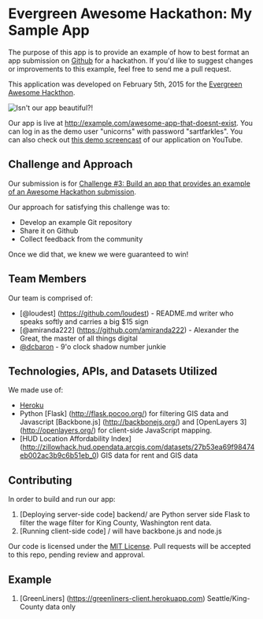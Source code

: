 # Evergreen Awesome Hackathon: My Sample App

The purpose of this app is to provide an example of how to best format an app submission on [Github](http://github.com) for a hackathon. If you'd like to suggest changes or improvements to this example, feel free to send me a pull request.

This application was developed on February 5th, 2015 for the [Evergreen Awesome Hackthon](http://example.com/this-goes-nowhere).

![Isn't our app beautiful?!](screenshot.jpg)

Our app is live at http://example.com/awesome-app-that-doesnt-exist. You can log in as the demo user "unicorns" with password "sartfarkles". You can also check out [this demo screencast](https://www.youtube.com/watch?v=dQw4w9WgXcQ) of our application on YouTube.

## Challenge and Approach

Our submission is for [Challenge #3: Build an app that provides an example of an Awesome Hackathon submission](http://example.com/this-also-goes-nowhere).

Our approach for satisfying this challenge was to:

- Develop an example Git repository
- Share it on Github
- Collect feedback from the community

Once we did that, we knew we were guaranteed to win!

## Team Members

Our team is comprised of:

- [@loudest] (https://github.com/loudest) - README.md writer who speaks softly and carries a big $15 sign 
- [@amiranda222] (https://github.com/amiranda222) - Alexander the Great, the master of all things digital
- [@dcbaron](http://github.com/dcbaron) - 9'o clock shadow number junkie

## Technologies, APIs, and Datasets Utilized

We made use of:
- [Heroku](https://www.heroku.com/)
- Python [Flask] (http://flask.pocoo.org/) for filtering GIS data and Javascript [Backbone.js] (http://backbonejs.org/) and [OpenLayers 3] (http://openlayers.org/) for client-side JavaScript mapping.
- [HUD Location Affordability Index] (http://zillowhack.hud.opendata.arcgis.com/datasets/27b53ea69f98474eb002ac3b9c6b51eb_0) GIS data for rent and GIS data

## Contributing

In order to build and run our app:

1. [Deploying server-side code] backend/ are Python server side Flask to filter the wage filter for King County, Washington rent data.
2. [Running client-side code] / will have backbone.js and node.js 

Our code is licensed under the [MIT License](LICENSE.md). Pull requests will be accepted to this repo, pending review and approval.

## Example
1. [GreenLiners] (https://greenliners-client.herokuapp.com) Seattle/King-County data only

